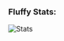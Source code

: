 ### Fluffy Stats:
![Stats](https://github-readme-stats.vercel.app/api?username=FluffySnaff&show_icons=true&theme=onedark)

